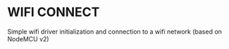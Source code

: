 WIFI CONNECT
============

Simple wifi driver initialization and connection to a wifi network (based on NodeMCU v2)